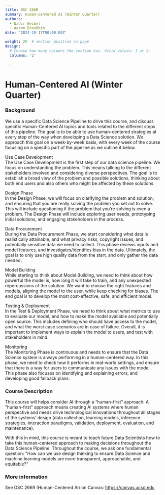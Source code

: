 ```yaml
---
title: DSC 266R
summary: Human-Centered AI (Winter Quarter)
authors: 
  - Nadir Weibel
  - Aaron Broukhim
date: '2024-10-17T00:00:00Z'

weight: 20  # section position on page
design:
  # Choose how many columns the section has. Valid values: 1 or 2.
  columns: '2'
  
---
```

# Human-Centered AI (Winter Quarter)

### Background
We use a specific Data Science Pipeline to drive this course, and discuss specific Human-Centered AI topics and tools related to the different steps of this pipeline. The goal is to be able to use human-centered strategies at every step of the way when developing a Data Science solution. We approach this goal on a week-by-week basis, with every week of the course focusing on a specific part of the pipeline as we outline it below. 

Use Case Development<br>
The Use Case Development is the first step of our data science pipeline. We focus on understanding the problem. This means talking to the different stakeholders involved and considering diverse perspectives. The goal is to establish a broad view of the problem and possible solutions, thinking about both end users and also others who might be affected by these solutions.

Design Phase	<br>
In the Design Phase, we will focus on clarifying the problem and solution, and ensuring that you are really solving the problem you set out to solve. This will include questioning if the problem that you’re solving is even a problem. The Design Phase will include exploring user needs, prototyping initial solutions, and engaging stakeholders in the process.

Data Procurement 	<br>
During the Data Procurement Phase, we start considering what data is realistically attainable, and what privacy risks, copyright issues, and potentially sensitive data we need to collect. This phase reviews inputs and model features, and investigates/identifies bias in the data. Ultimately, the goal is to only use high quality data from the start, and only gather the data needed.

Model Building	<br>
While starting to think about Model Building, we need to think about how powerful the model is, how long it will take to train, and any unexpected repercussions of the solution. We want to choose the right features and models, aligning the model to the user, while keep checking for biases. The end goal is to develop the most cost-effective, safe, and efficient model.

Testing & Deployment	<br>
In the Test & Deployment Phase, we need to think about what metrics to use to evaluate our model, and how to make the model available and potentially open source. This includes defining who should have access to the model, and what the worst case scenarios are in case of failure. Overall, it is important to implement ways to explain the model to users, and test with stakeholders in mind.

Monitoring 	<br>
The Monitoring Phase is continuous and needs to ensure that the Data Science system is always performing in a human-centered way. In this phase, we need to check how it performs in real-world settings, and ensure that there is a way for users to communicate any issues with the model. This phase also focuses on identifying and explaining errors, and developing good fallback plans.


### Course Description
This course will helps consider AI through a “human-first” approach. A "human-first" approach means creating AI systems where human perspective and needs drive technological innovations throughout all stages of the systems’ design (data collection, learning models, inference strategies, interaction paradigms, validation, deployment, evaluation, and maintenance).

With this in mind, this course is meant to teach future Data Scientists how to take this human-centered approach to making decisions throughout the Data Science Pipeline. Throughout the course, we ask one fundamental question: "How can we use design thinking to ensure Data Science and machine learning models are more transparent, approachable, and equitable?"


### More information
See DSC 266R (Human-Centered AI) on Canvas: https://canvas.ucsd.edu
